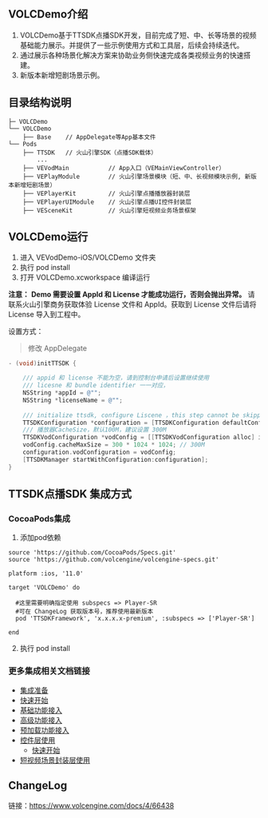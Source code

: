 ## VOLCDemo介绍

1. VOLCDemo基于TTSDK点播SDK开发，目前完成了短、中、长等场景的视频基础能力展示。并提供了一些示例使用方式和工具层，后续会持续迭代。
2. 通过展示各种场景化解决方案来协助业务侧快速完成各类视频业务的快速搭建。
3. 新版本新增短剧场景示例。


## 目录结构说明

```
├─ VOLCDemo 
└── VOLCDemo
    ├── Base    // AppDelegate等App基本文件
└── Pods
    ├── TTSDK   // 火山引擎SDK（点播SDK载体）
        ...
    ├── VEVodMain           // App入口（VEMainViewController）
    ├── VEPlayModule        // 火山引擎场景模块（短、中、长视频模块示例, 新版本新增短剧场景）
    ├── VEPlayerKit         // 火山引擎点播播放器封装层
    ├── VEPlayerUIModule    // 火山引擎点播UI控件封装层
    ├── VESceneKit          // 火山引擎短视频业务场景框架    
```


## VOLCDemo运行

1. 进入 VEVodDemo-iOS/VOLCDemo 文件夹
2. 执行 pod install
3. 打开 VOLCDemo.xcworkspace 编译运行

**注意：**
<b>Demo 需要设置 AppId 和 License 才能成功运行，否则会抛出异常。</b> 请联系火山引擎商务获取体验 License 文件和 AppId。获取到 License 文件后请将 License 导入到工程中。

设置方式：
> 修改 AppDelegate
```objective-c
- (void)initTTSDK {

    /// appid 和 license 不能为空，请到控制台申请后设置继续使用
    /// licesne 和 bundle identifier 一一对应，
    NSString *appId = @""; 
    NSString *licenseName = @"";
    
    /// initialize ttsdk, configure Liscene ，this step cannot be skipped !!!!!
    TTSDKConfiguration *configuration = [TTSDKConfiguration defaultConfigurationWithAppID:appId licenseName:licenseName];
    /// 播放器CacheSize，默认100M，建议设置 300M
    TTSDKVodConfiguration *vodConfig = [[TTSDKVodConfiguration alloc] init];
    vodConfig.cacheMaxSize = 300 * 1024 * 1024; // 300M
    configuration.vodConfiguration = vodConfig;
    [TTSDKManager startWithConfiguration:configuration];
}
```

## TTSDK点播SDK 集成方式

### CocoaPods集成
1. 添加pod依赖
```
source 'https://github.com/CocoaPods/Specs.git'
source 'https://github.com/volcengine/volcengine-specs.git'

platform :ios, '11.0'

target 'VOLCDemo' do
  
  #这里需要明确指定使用 subspecs => Player-SR
  #可在 ChangeLog 获取版本号，推荐使用最新版本
  pod 'TTSDKFramework', 'x.x.x.x-premium', :subspecs => ['Player-SR']

end
```

2. 执行 pod install


### 更多集成相关文档链接
- [集成准备](https://www.volcengine.com/docs/4/65775)
- [快速开始](https://www.volcengine.com/docs/4/65777)
- [基础功能接入](https://www.volcengine.com/docs/4/65779)
- [高级功能接入](https://www.volcengine.com/docs/4/67626)
- [预加载功能接入](https://www.volcengine.com/docs/4/65780)
- [控件层使用](https://bytedance.feishu.cn/docx/doxcnqF1Y9NIzOQH0m8OVQ0cPFo)
   - [快速开始](https://bytedance.feishu.cn/docx/doxcnMlusNTzjPb7jn2wMf1s7oe)
- [短视频场景封装层使用](https://bytedance.feishu.cn/docx/doxcnprOaYpOREMnnW8U2mxGajb)


## ChangeLog
链接：https://www.volcengine.com/docs/4/66438



